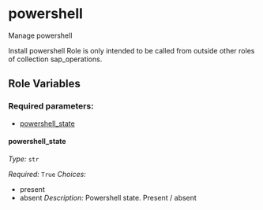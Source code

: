 <!--
SPDX-License-Identifier: GPL-3.0-only
SPDX-FileCopyrightText: 2023-2024 Red Hat, Project Atmosphere

Copyright 2023-2024 Red Hat, Project Atmosphere

This program is free software: you can redistribute it and/or modify it under the terms of the GNU
General Public License as published by the Free Software Foundation, version 3 of the License.

This program is distributed in the hope that it will be useful, but WITHOUT ANY WARRANTY; without
even the implied warranty of MERCHANTABILITY or FITNESS FOR A PARTICULAR PURPOSE.
See the GNU General Public License for more details.

Unless required by applicable law or agreed to in writing, software
distributed under the License is distributed on an "AS IS" BASIS,
WITHOUT WARRANTIES OR CONDITIONS OF ANY KIND, either express or implied.
See the License for the specific language governing permissions and
limitations under the License.

You should have received a copy of the GNU General Public License along with this program.
If not, see <https://www.gnu.org/licenses/>.
-->

# powershell

Manage powershell


Install powershell
Role is only intended to be called from outside other roles of collection sap_operations.



## Role Variables

### Required parameters:


- [powershell_state](#powershell_state)
 

#### powershell_state


_Type:_ `str`


_Required:_ `True`
_Choices:_
- present
- absent
_Description:_
Powershell state. Present / absent


 
 
